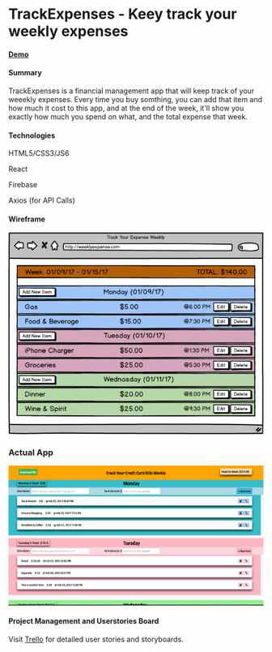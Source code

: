 # TrackExpenses - Keey track your weekly expenses 

#### [Demo](https://tenzin15.github.io/track_expenses/) 
#### Summary

TrackExpenses is a financial management app that will keep track of your weeekly expenses. Every time you buy somthing, you can add that item and how much it cost to this app, and at the end of the week, it'll show you exactly how much you spend on what, and the total expense that week. 

#### Technologies
  HTML5/CSS3/JS6
  
  React
  
  Firebase
  
  Axios (for API Calls)

#### Wireframe
![Balmasiq Wireframe](https://github.com/tenzin15/TrackExpenses/blob/master/TrackExpensesMockup.png
) 

### Actual App
![App Screenshot](https://github.com/tenzin15/TrackExpenses/blob/master/TrackExpenses.png
) 

#### Project Management and Userstories Board

Visit [Trello](https://trello.com/b/gjOaPx2l/trackexpenses) for detailed user stories and storyboards. 
